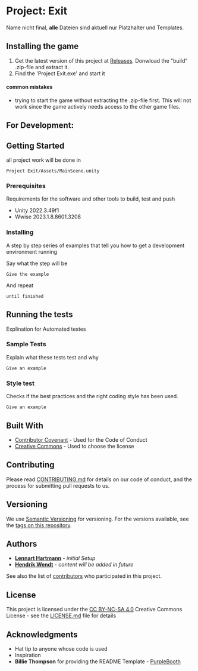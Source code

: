 # Project: Exit

Name nicht final, **alle** Dateien sind aktuell nur Platzhalter und Templates.

## Installing the game

1. Get the latest version of this project at [Releases](https://github.com/RobsiZocktUni/Project-Exit/releases). Donwload the "build" .zip-file and extract it. 
2. Find the 'Project Exit.exe' and start it

#### common mistakes
- trying to start the game without extracting the .zip-file first. This will not work since the game actively needs access to the other game files.

## For Development:

## Getting Started

all project work will be done in 

    Project Exit/Assets/MainScene.unity


### Prerequisites

Requirements for the software and other tools to build, test and push 
- Unity 2022.3.49f1
- Wwise 2023.1.8.8601.3208

### Installing

A step by step series of examples that tell you how to get a development
environment running

Say what the step will be

    Give the example

And repeat

    until finished


## Running the tests

Explination for Automated testes

### Sample Tests

Explain what these tests test and why

    Give an example

### Style test

Checks if the best practices and the right coding style has been used.

    Give an example



## Built With

  - [Contributor Covenant](https://www.contributor-covenant.org/) - Used
    for the Code of Conduct
  - [Creative Commons](https://creativecommons.org/) - Used to choose
    the license

## Contributing

Please read [CONTRIBUTING.md](CONTRIBUTING.md) for details on our code
of conduct, and the process for submitting pull requests to us.

## Versioning

We use [Semantic Versioning](http://semver.org/) for versioning. For the versions
available, see the [tags on this
repository](https://github.com/RobsizocktUni/Project-Exit).

## Authors

  - **[Lennart Hartmann](https://www.github.com/RobsizocktUni)** - *initial Setup* 
  - **[Hendrik Wendt](https://www.github.com/thisishenni)** - *content will be added in future*

See also the list of
[contributors](https://github.com/RobsizocktUni/Project-Exit/contributors)
who participated in this project.

## License

This project is licensed under the [CC BY-NC-SA 4.0](https://creativecommons.org/licenses/by-nc-sa/4.0/)
Creative Commons License - see the [LICENSE.md](LICENSE.md) file for
details

## Acknowledgments

  - Hat tip to anyone whose code is used
  - Inspiration
  - **Billie Thompson** for providing the README Template -
    [PurpleBooth](https://github.com/PurpleBooth)

